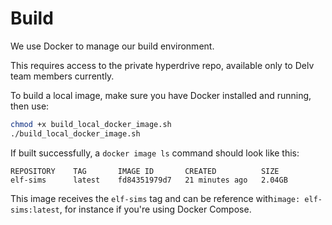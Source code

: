 # Build

We use Docker to manage our build environment.

This requires access to the private hyperdrive repo, available only to Delv team members currently.

To build a local image, make sure you have Docker installed and running, then use:

```bash
chmod +x build_local_docker_image.sh
./build_local_docker_image.sh
```

If built successfully, a `docker image ls` command should look like this:

```
REPOSITORY    TAG       IMAGE ID       CREATED          SIZE
elf-sims      latest    fd84351979d7   21 minutes ago   2.04GB
```

This image receives the `elf-sims` tag and can be reference with`image: elf-sims:latest`,
for instance if you're using Docker Compose.
